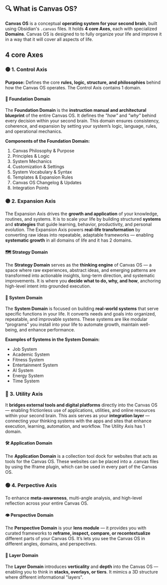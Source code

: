 ## 🔍 **What is Canvas OS?**

**Canvas OS** is a conceptual **operating system for your second brain**, built using Obsidian's `.canvas` files. It holds **4 core Axes**, each with specialized **Domains**. Canvas OS is designed to to fully organize your life and improve it in a way that it will cover all aspects of life. 

## **4 core Axes**
### 🟡 **1. Control Axis**

**Purpose:** Defines the core **rules, logic, structure, and philosophies** behind how the Canvas OS operates. The Control Axis contains 1 domain.

#### 📁 Foundation Domain
The **Foundation Domain** is the **instruction manual and architectural blueprint** of the entire Canvas OS. It defines the _"how"_ and _"why"_ behind every decision within your second brain. This domain ensures consistency, coherence, and expansion by setting your system’s logic, language, rules, and operational mechanics.

**Components of the Foundation Domain:** 
1. Canvas Philosophy & Purpose 
2. Principles & Logic 
3. System Mechanics 
4. Customization & Settings 
5. System Vocabulary & Syntax 
6. Templates & Expansion Rules 
7. Canvas OS Changelog & Updates
8. Integration Points

### 🟣 **2. Expansion Axis**
The Expansion Axis drives the **growth and application** of your knowledge, routines, and systems. It is to scale your life by building structured **systems** and **strategies** that guide learning, behavior, productivity, and personal evolution. The Expansion Axis powers **real-life transformation** by converting raw ideas into repeatable, adaptable frameworks — enabling **systematic growth** in all domains of life and it has 2 domains.

####  🗺️ **Strategy Domain** 
The **Strategy Domain** serves as the **thinking engine** of Canvas OS — a space where raw experiences, abstract ideas, and emerging patterns are transformed into actionable insights, long-term direction, and systematic improvements. It is where you **decide what to do, why, and how**, anchoring high-level intent into grounded execution.

#### 💠 System Domain
The **System Domain** is focused on building **real-world systems** that serve specific functions in your life. It converts needs and goals into organized, repeatable, and improvable systems. These systems are like modular “programs” you install into your life to automate growth, maintain well-being, and enhance performance.

**Examples of Systems in the System Domain:** 
- Job System 
- Academic System
- Fitness System
- Entertainment System 
- AI System 
- Energy System 
- Time System
### 🔴 3. Utility Axis
It **bridges external tools and digital platforms** directly into the Canvas OS — enabling frictionless use of applications, utilities, and online resources within your second brain. This axis serves as your **integration layer** — connecting your thinking systems with the apps and sites that enhance execution, learning, automation, and workflow. The Utility Axis has 1 domain. 

#### 🛠️ Application Domain
The **Application Domain** is a collection tool dock for websites that acts as tools for the Canvas OS. These websites can be placed into a .canvas files by using the Iframe plugin, which can be used in every part of the Canvas OS. 

### 🟢 4. Perpective Axis 
To enhance **meta-awareness**, multi-angle analysis, and high-level reflection across your entire Canvas OS.

#### 👁️ Perspective Domain
The **Perspective Domain** is your **lens module** — it provides you with curated frameworks to **reframe, inspect, compare, or recontextualize** different parts of your Canvas OS. It’s lets you see the Canvas OS in different angles, domains, and perspectives.

#### 🧱 **Layer Domain**
The **Layer Domain** introduces **verticality** and **depth** into the Canvas OS — enabling you to think in **stacks, overlays, or tiers**. It mimics a 3D structure where different informational "layers". 
